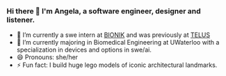 ### Hi there 👋 I'm Angela, a software engineer, designer and listener.
- 🔭 I’m currently a swe intern at [BIONIK](https://www.bioniklabs.com/) and was previously at [TELUS](https://www.telus.com/en/health)
- 🌱 I’m currently majoring in Biomedical Engineering at UWaterloo with a specialization in devices and options in swe/ai.
- 😄 Pronouns: she/her
- ⚡ Fun fact: I build huge lego models of iconic architectural landmarks.

<!--
**angela-wang1/angela-wang1** is a ✨ _special_ ✨ repository because its `README.md` (this file) appears on your GitHub profile.

Here are some ideas to get you started:

- 🔭 I’m currently working on ...
- 🌱 I’m currently learning ...
- 👯 I’m looking to collaborate on ...
- 🤔 I’m looking for help with ...
- 💬 Ask me about ...
- 📫 How to reach me: ...
- 😄 Pronouns: ...
- ⚡ Fun fact: ...
-->
